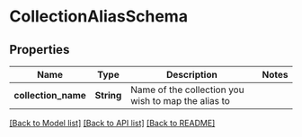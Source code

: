 # CollectionAliasSchema

## Properties

Name | Type | Description | Notes
------------ | ------------- | ------------- | -------------
**collection_name** | **String** | Name of the collection you wish to map the alias to | 

[[Back to Model list]](../README.md#documentation-for-models) [[Back to API list]](../README.md#documentation-for-api-endpoints) [[Back to README]](../README.md)


